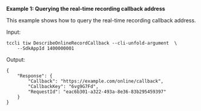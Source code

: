 **Example 1: Querying the real-time recording callback address**

This example shows how to query the real-time recording callback address.

Input: 

```
tccli tiw DescribeOnlineRecordCallback --cli-unfold-argument  \
    --SdkAppId 1400000001
```

Output: 
```
{
    "Response": {
        "Callback": "https://example.com/online/callback",
        "CallbackKey": "6vg9G7Fd",
        "RequestId": "eac6b301-a322-493a-8e36-83b295459397"
    }
}
```

